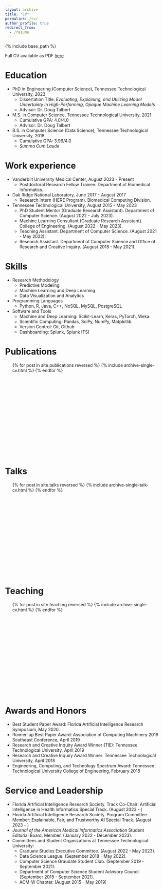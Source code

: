 ```yaml
---
layout: archive
title: "CV"
permalink: /cv/
author_profile: true
redirect_from:
  - /resume
---
```


{% include base_path %}

Full CV available as PDF <a href="/files/CV.pdf">here</a>

# Education
* PhD in Engineering (Computer Science), Tennessee Technological University, 2023
  * Dissertation Title: <i>Evaluating, Explaining, and Utilizing Model Uncertainty in High-Performing, Opaque Machine Learning Models</i>
  * Advisor: Dr. Doug Talbert
* M.S. in Computer Science, Tennessee Technological University, 2021
  * Cumulative GPA: 4.0/4.0
  * Advisor: Dr. Doug Talbert
* B.S. in Computer Science (Data Science), Tennessee Technological University, 2018
  * Cumulative GPA: 3.96/4.0
  * <i>Summa Cum Laude</i>

# Work experience
* Vanderbilt University Medical Center, August 2023 - Present
  * Postdoctoral Research Fellow Trainee. Department of Biomedical Informatics.
* Oak Ridge National Laboratory, June 2017 - August 2017
  * Research Intern (HERE Program). Biomedical Computing Division.
* Tennessee Technological University, August 2015 - May 2023
  * PhD Student Mentor (Graduate Research Assistant). Department of Computer Science. (August 2022 - July 2023).
  * Machine Learning Consultant (Graduate Research Assistant). College of Engineering. (August 2022 - May 2023).
  * Teaching Assistant. Department of Computer Science. (August 2021 - May 2022).
  * Research Assistant. Department of Computer Science and Office of Research and Creative Inquiry. (August 2018 - May 2021).

# Skills
* Research Methodology
  * Predictive Modeling
  * Machine Learning and Deep Learning
  * Data Visualization and Analytics
* Programming Languages
  * Python, R, Java, C++, NoSQL, MySQL, PostgreSQL
* Software and Tools
  * Machine and Deep Learning: Scikit-Learn, Keras, PyTorch, Weka
  * Scientific Computing: Pandas, SciPy, NumPy, Matplotlib
  * Version Control: Git, Github
  * Dashboarding: Splunk, Splunk ITSI


# Publications
  <ul style="width: auto; height: 300px; overflow: auto">
    {% for post in site.publications reversed %}
    {% include archive-single-cv.html %}
    {% endfor %}</ul>
  
# Talks
  <ul style="width: auto; height: 300px; overflow: auto">
    {% for post in site.talks reversed %}
    {% include archive-single-talk-cv.html %}
  {% endfor %} </ul>
  

# Teaching
  <ul style="width: auto; height: 300px; overflow: auto">
    {% for post in site.teaching reversed %}
    {% include archive-single-cv.html %}
  {% endfor %}</ul> 
  
# Awards and Honors
* Best Student Paper Award: Florida Artificial Intelligence Research Symposium, May 2020.
* Runner-up Best Paper Award: Association of Computing Machinery 2019 Southeast Conference, April 2019
* Research and Creative Inquiry Award Winner (TIE): Tennessee Technological University, April 2019
* Research and Creative Inquiry Award Winner: Tennessee Technological University, April 2018
* Engineering, Computing, and Technology Spectrum Award: Tennessee Technological University College of Engineering, February 2018

# Service and Leadership 
* Florida Artificial Intelligence Research Society. Track Co-Chair: Artificial Intelligence in Health Informatics Special Track. (August 2023 - )
* Florida Artificial Intelligence Research Society. Program Committee Member: Explainable, Fair, and Trustworthy AI Special Track. (August 2023 - )
* <i> Journal of the American Medical Informatics Association</i> Student Editorial Board. Member. (January 2022 - December 2023).
* Committees and Student Organizations at Tennessee Technological University:
  * Graduate Studies Executive Committee. (August 2022 - May 2023).
  * Data Science League. (September 2018 - May 2022).
  * Computer Science Graudate Student Club. (September 2019 - September 2021).
  * Department of Computer Science Student Advisory Council (September 2018 - September 2021).
  * ACM-W Chapter. (August 2015 - May 2019)
